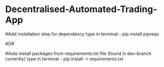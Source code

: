 # Decentralised-Automated-Trading-App

#Add installation step for dependency
type in terminal - pip install pipreqs

#OR

#Auto install packages from requirements.txt file (found in dev-branch currently)
type in terminal - pip install -r requirements.txt

